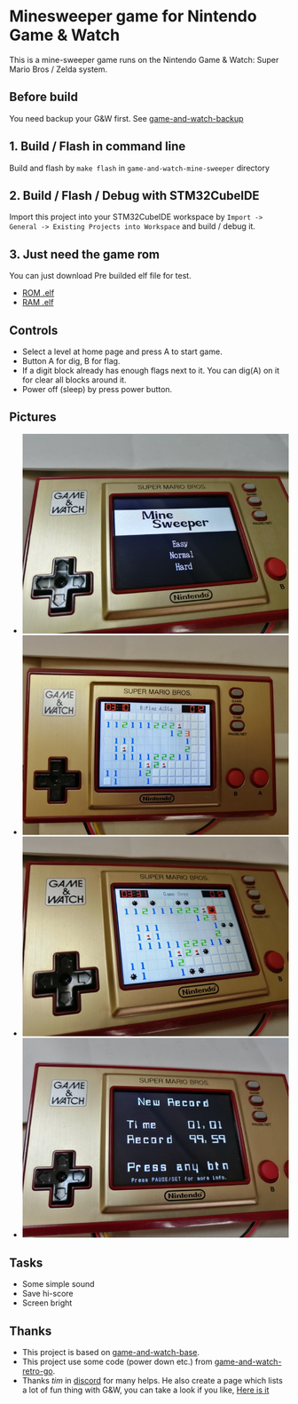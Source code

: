 # Minesweeper game for Nintendo Game &amp; Watch
This is a mine-sweeper game runs on the Nintendo Game &amp; Watch: Super Mario Bros / Zelda system.

## Before build
You need backup your G&W first. See [game-and-watch-backup](https://github.com/ghidraninja/game-and-watch-backup)
## 1. Build / Flash in command line
Build and flash by `make flash` in `game-and-watch-mine-sweeper` directory

## 2. Build / Flash / Debug with STM32CubeIDE
Import this project into your STM32CubeIDE workspace by `Import -> General -> Existing Projects into Workspace` and build / debug it.

## 3. Just need the game rom
You can just download Pre builded elf file for test.
- [ROM .elf](./Release/ROM/gw_mine_sweeper.elf)
- [RAM .elf](./Release/RAM/gw_mine_sweeper.elf)

## Controls
- Select a level at home page and press A to start game.
- Button A for dig, B for flag.
- If a digit block already has enough flags next to it. You can dig(A) on it for clear all blocks around it.
- Power off (sleep) by press power button.

## Pictures
- ![Home](./Pics/home.jpg)
- ![Game](./Pics/game.jpg)
- ![Boom](./Pics/boom.jpg)
- ![GameOver](./Pics/gameover.jpg)

## Tasks
- Some simple sound
- Save hi-score
- Screen bright

## Thanks
- This project is based on [game-and-watch-base](https://github.com/ghidraninja/game-and-watch-base).
- This project use some code (power down etc.) from [game-and-watch-retro-go](https://github.com/kbeckmann/game-and-watch-retro-go).
- Thanks _tim_ in [discord](https://discord.gg/Zks9wsscK3) for many helps. He also create a page which lists a lot of fun thing with G&W, you can take a look if you like, [Here is it](https://www.schuerewegen.tk/gnw/)
